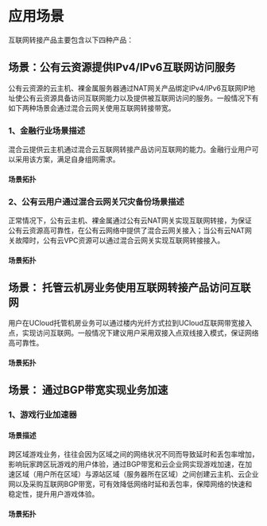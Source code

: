 # 应用场景

互联网转接产品主要包含以下四种产品：

## 场景：公有云资源提供IPv4/IPv6互联网访问服务

公有云资源的云主机、裸金属服务器通过NAT网关产品绑定IPv4/IPv6互联网IP地址使公有云资源具备访问互联网能力以及提供被互联网访问的服务。一般情况下有如下两种场景会通过混合云网关使用互联网转接带宽。
### 1、金融行业场景描述
混合云提供云主机通过混合云互联网转接产品访问互联网的能力。金融行业用户可以采用该方案，满足自身组网需求。

#### 场景拓扑

### 2、公有云用户通过混合云网关冗灾备份场景描述
正常情况下，公有云主机、裸金属通过公有云NAT网关实现互联网转接，为保证公有云资源高可靠性，在公有云网络中提供了混合云网关接入；当公有云NAT网关故障时，公有云VPC资源可以通过混合云网关实现互联网转接接入。

#### 场景拓扑

## 场景： 托管云机房业务使用互联网转接产品访问互联网
用户在UCloud托管机房业务可以通过楼内光纤方式拉到UCloud互联网带宽接入点，实现访问互联网。一般情况下建议用户采用双接入点双线接入模式，保证网络高可靠性。

#### 场景拓扑

## 场景： 通过BGP带宽实现业务加速
### 1、游戏行业加速器

#### 场景描述
 跨区域游戏业务，往往会因为区域之间的网络状况不同而导致延时和丢包率增加，影响玩家跨区玩游戏的用户体验，通过BGP带宽和云企业网实现游戏加速，在加速区域（用户所在区域）与源站区域（服务器所在区域）之间创建云主机、云企业网以及采购互联网BGP带宽，可有效降低网络时延和丢包率，保障网络的快速和稳定性，提升用户游戏体验。

#### 场景拓扑

 
 
